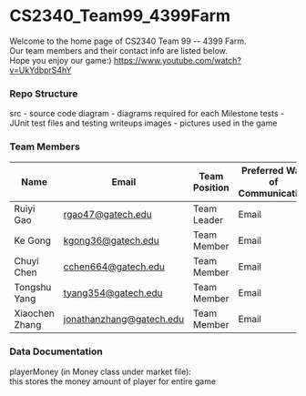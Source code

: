 # CS2340_Team99_4399Farm
Welcome to the home page of CS2340 Team 99 -- 4399 Farm. \
Our team members and their contact info are listed below. \
Hope you enjoy our game:) 
https://www.youtube.com/watch?v=UkYdbprS4hY

### Repo Structure
src - source code
diagram - diagrams required for each Milestone
tests - JUnit test files and testing writeups
images - pictures used in the game


### Team Members
| Name           | Email                    | Team Position | Preferred Way of Communication |
| -------------- | ------------------------ | ------------- | ------------------------------ |
| Ruiyi Gao      | rgao47@gatech.edu        | Team Leader   | Email                          |
| Ke Gong        | kgong36@gatech.edu       | Team Member   | Email                          |
| Chuyi Chen     | cchen664@gatech.edu      | Team Member   | Email                          |
| Tongshu Yang   | tyang354@gatech.edu      | Team Member   | Email                          |
| Xiaochen Zhang | jonathanzhang@gatech.edu | Team Member   | Email                          |

### Data Documentation
playerMoney (in Money class under market file): \
 this stores the money amount of player for entire game
